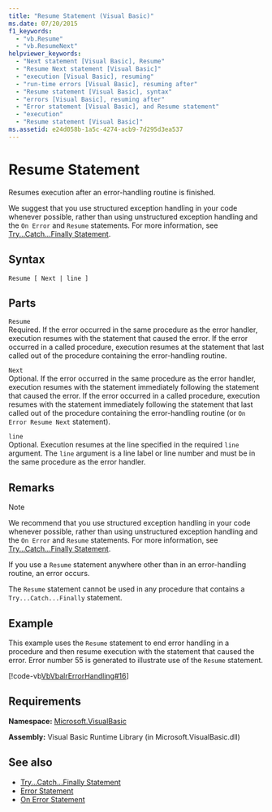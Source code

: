 ```yaml
---
title: "Resume Statement (Visual Basic)"
ms.date: 07/20/2015
f1_keywords: 
  - "vb.Resume"
  - "vb.ResumeNext"
helpviewer_keywords: 
  - "Next statement [Visual Basic], Resume"
  - "Resume Next statement [Visual Basic]"
  - "execution [Visual Basic], resuming"
  - "run-time errors [Visual Basic], resuming after"
  - "Resume statement [Visual Basic], syntax"
  - "errors [Visual Basic], resuming after"
  - "Error statement [Visual Basic], and Resume statement"
  - "execution"
  - "Resume statement [Visual Basic]"
ms.assetid: e24d058b-1a5c-4274-acb9-7d295d3ea537
---
```

# Resume Statement
Resumes execution after an error-handling routine is finished.  
  
 We suggest that you use structured exception handling in your code whenever possible, rather than using unstructured exception handling and the `On Error` and `Resume` statements. For more information, see [Try...Catch...Finally Statement](../../../visual-basic/language-reference/statements/try-catch-finally-statement.md).  
  
## Syntax  
  
```  
Resume [ Next | line ]  
```  
  
## Parts  
 `Resume`  
 Required. If the error occurred in the same procedure as the error handler, execution resumes with the statement that caused the error. If the error occurred in a called procedure, execution resumes at the statement that last called out of the procedure containing the error-handling routine.  
  
 `Next`  
 Optional. If the error occurred in the same procedure as the error handler, execution resumes with the statement immediately following the statement that caused the error. If the error occurred in a called procedure, execution resumes with the statement immediately following the statement that last called out of the procedure containing the error-handling routine (or `On Error Resume Next` statement).  
  
 `line`  
 Optional. Execution resumes at the line specified in the required `line` argument. The `line` argument is a line label or line number and must be in the same procedure as the error handler.  
  
## Remarks  
  
> [!NOTE]
>  We recommend that you use structured exception handling in your code whenever possible, rather than using unstructured exception handling and the `On Error` and `Resume` statements. For more information, see [Try...Catch...Finally Statement](../../../visual-basic/language-reference/statements/try-catch-finally-statement.md).  
  
 If you use a `Resume` statement anywhere other than in an error-handling routine, an error occurs.  
  
 The `Resume` statement cannot be used in any procedure that contains a `Try...Catch...Finally` statement.  
  
## Example  
 This example uses the `Resume` statement to end error handling in a procedure and then resume execution with the statement that caused the error. Error number 55 is generated to illustrate use of the `Resume` statement.  
  
 [!code-vb[VbVbalrErrorHandling#16](../../../visual-basic/language-reference/statements/codesnippet/VisualBasic/resume-statement_1.vb)]  
  
## Requirements  
 **Namespace:** [Microsoft.VisualBasic](../../../visual-basic/language-reference/runtime-library-members.md)  
  
 **Assembly:** Visual Basic Runtime Library (in Microsoft.VisualBasic.dll)  
  
## See also
- [Try...Catch...Finally Statement](../../../visual-basic/language-reference/statements/try-catch-finally-statement.md)
- [Error Statement](../../../visual-basic/language-reference/statements/error-statement.md)
- [On Error Statement](../../../visual-basic/language-reference/statements/on-error-statement.md)
